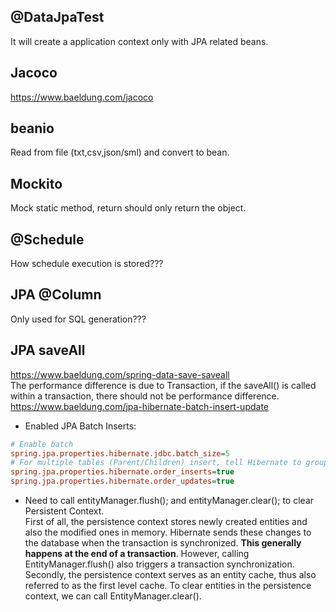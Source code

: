 ## @DataJpaTest
It will create a application context only with JPA related beans.

## Jacoco
https://www.baeldung.com/jacoco  

## beanio
Read from file (txt,csv,json/sml) and convert to bean.

## Mockito
Mock static method, return should only return the object.

## @Schedule
How schedule execution is stored???

## JPA @Column
Only used for SQL generation???

## JPA saveAll
https://www.baeldung.com/spring-data-save-saveall  
The performance difference is due to Transaction, if the saveAll() is called within a transaction, there should not be performance difference.  
https://www.baeldung.com/jpa-hibernate-batch-insert-update  
- Enabled JPA Batch Inserts:  
```ini
# Enable batch
spring.jpa.properties.hibernate.jdbc.batch_size=5
# For multiple tables (Parent/Children) insert, tell Hibernate to group insert by entity
spring.jpa.properties.hibernate.order_inserts=true
spring.jpa.properties.hibernate.order_updates=true
```
- Need to call entityManager.flush(); and entityManager.clear(); to clear Persistent Context.  
First of all, the persistence context stores newly created entities and also the modified ones in memory. Hibernate sends these changes to the database when the transaction is synchronized. **This generally happens at the end of a transaction**. However, calling EntityManager.flush() also triggers a transaction synchronization.  
Secondly, the persistence context serves as an entity cache, thus also referred to as the first level cache. To clear entities in the persistence context, we can call EntityManager.clear().